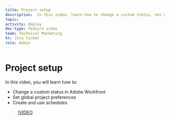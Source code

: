 ```yaml
---
title: Project setup
description:  In this video, learn how to change a custom status, set global project preferences, and create schedules in Adobe Workfront.
topic:
activity: deploy
doc-type: feature video
team: Technical Marketing
kt: Jira ticket
role: Admin
---
```

# Project setup

In this video, you will learn how to:

* Change a custom status in Adobe Workfront
* Set global project preferences
* Create and use schedules

>[!VIDEO](https://video.tv.adobe.com/v/335065/?quality=12)
